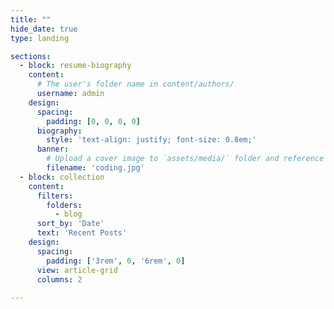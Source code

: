 ```yaml
---
title: ""
hide_date: true
type: landing

sections:
  - block: resume-biography
    content:
      # The user's folder name in content/authors/
      username: admin
    design:
      spacing:
        padding: [0, 0, 0, 0]
      biography:
        style: 'text-align: justify; font-size: 0.8em;'
      banner:
        # Upload a cover image to `assets/media/` folder and reference its filename here (optional)
        filename: 'coding.jpg'
  - block: collection
    content:
      filters:
        folders:
          - blog
      sort_by: 'Date'
      text: 'Recent Posts'
    design:
      spacing:
        padding: ['3rem', 0, '6rem', 0]
      view: article-grid
      columns: 2
     
---
```

